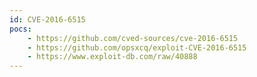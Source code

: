 ```yaml
---
id: CVE-2016-6515
pocs:
    - https://github.com/cved-sources/cve-2016-6515
    - https://github.com/opsxcq/exploit-CVE-2016-6515
    - https://www.exploit-db.com/raw/40888
---
```

